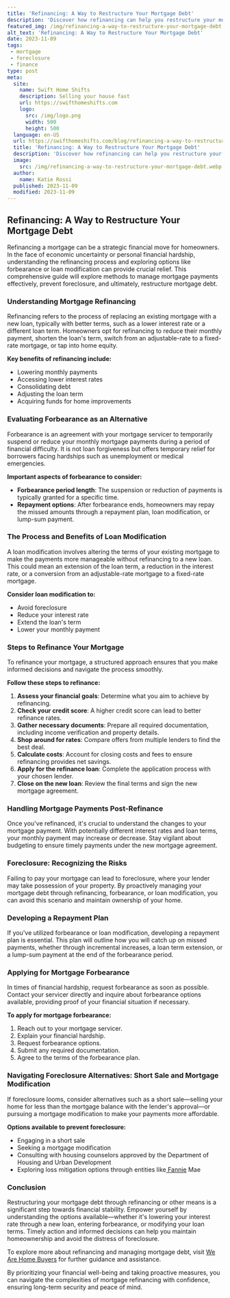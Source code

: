 ```yaml
---
title: 'Refinancing: A Way to Restructure Your Mortgage Debt'
description: 'Discover how refinancing can help you restructure your mortgage debt. Find out how this process can benefit curious homeowners like you.'
featured_img: /img/refinancing-a-way-to-restructure-your-mortgage-debt.webp
alt_text: 'Refinancing: A Way to Restructure Your Mortgage Debt'
date: 2023-11-09
tags:
 - mortgage
 - foreclosure
 - finance
type: post
meta:
  site:
    name: Swift Home Shifts
    description: Selling your house fast
    url: https://swifthomeshifts.com
    logo:
      src: /img/logo.png
      width: 500
      height: 500
  language: en-US
  url: https://swifthomeshifts.com/blog/refinancing-a-way-to-restructure-your-mortgage-debt
  title: 'Refinancing: A Way to Restructure Your Mortgage Debt'
  description: 'Discover how refinancing can help you restructure your mortgage debt. Find out how this process can benefit curious homeowners like you.'
  image:
    src: /img/refinancing-a-way-to-restructure-your-mortgage-debt.webp
  author:
    name: Katie Rossi
  published: 2023-11-09
  modified: 2023-11-09
---
```



## Refinancing: A Way to Restructure Your Mortgage Debt

Refinancing a mortgage can be a strategic financial move for homeowners. In the face of economic uncertainty or personal financial hardship, understanding the refinancing process and exploring options like forbearance or loan modification can provide crucial relief. This comprehensive guide will explore methods to manage mortgage payments effectively, prevent foreclosure, and ultimately, restructure mortgage debt.

### Understanding Mortgage Refinancing

Refinancing refers to the process of replacing an existing mortgage with a new loan, typically with better terms, such as a lower interest rate or a different loan term. Homeowners opt for refinancing to reduce their monthly payment, shorten the loan's term, switch from an adjustable-rate to a fixed-rate mortgage, or tap into home equity.

**Key benefits of refinancing include:**
  - Lowering monthly payments
  - Accessing lower interest rates
  - Consolidating debt
  - Adjusting the loan term
  - Acquiring funds for home improvements

### Evaluating Forbearance as an Alternative

Forbearance is an agreement with your mortgage servicer to temporarily suspend or reduce your monthly mortgage payments during a period of financial difficulty. It is not loan forgiveness but offers temporary relief for borrowers facing hardships such as unemployment or medical emergencies.

**Important aspects of forbearance to consider:**
  - **Forbearance period length**: The suspension or reduction of payments is typically granted for a specific time.
  - **Repayment options**: After forbearance ends, homeowners may repay the missed amounts through a repayment plan, loan modification, or lump-sum payment.

### The Process and Benefits of Loan Modification

A loan modification involves altering the terms of your existing mortgage to make the payments more manageable without refinancing to a new loan. This could mean an extension of the loan term, a reduction in the interest rate, or a conversion from an adjustable-rate mortgage to a fixed-rate mortgage.

**Consider loan modification to:**
  - Avoid foreclosure
  - Reduce your interest rate
  - Extend the loan's term
  - Lower your monthly payment

### Steps to Refinance Your Mortgage

To refinance your mortgage, a structured approach ensures that you make informed decisions and navigate the process smoothly.

**Follow these steps to refinance:**

1. **Assess your financial goals**: Determine what you aim to achieve by refinancing.
2. **Check your credit score**: A higher credit score can lead to better refinance rates.
3. **Gather necessary documents**: Prepare all required documentation, including income verification and property details.
4. **Shop around for rates**: Compare offers from multiple lenders to find the best deal.
5. **Calculate costs**: Account for closing costs and fees to ensure refinancing provides net savings.
6. **Apply for the refinance loan**: Complete the application process with your chosen lender.
7. **Close on the new loan**: Review the final terms and sign the new mortgage agreement.

### Handling Mortgage Payments Post-Refinance

Once you've refinanced, it's crucial to understand the changes to your mortgage payment. With potentially different interest rates and loan terms, your monthly payment may increase or decrease. Stay vigilant about budgeting to ensure timely payments under the new mortgage agreement.

### Foreclosure: Recognizing the Risks

Failing to pay your mortgage can lead to foreclosure, where your lender may take possession of your property. By proactively managing your mortgage debt through refinancing, forbearance, or loan modification, you can avoid this scenario and maintain ownership of your home.

### Developing a Repayment Plan

If you've utilized forbearance or loan modification, developing a repayment plan is essential. This plan will outline how you will catch up on missed payments, whether through incremental increases, a loan term extension, or a lump-sum payment at the end of the forbearance period.

### Applying for Mortgage Forbearance

In times of financial hardship, request forbearance as soon as possible. Contact your servicer directly and inquire about forbearance options available, providing proof of your financial situation if necessary.

**To apply for mortgage forbearance:**

1. Reach out to your mortgage servicer.
2. Explain your financial hardship.
3. Request forbearance options.
4. Submit any required documentation.
5. Agree to the terms of the forbearance plan.

### Navigating Foreclosure Alternatives: Short Sale and Mortgage Modification

If foreclosure looms, consider alternatives such as a short sale—selling your home for less than the mortgage balance with the lender's approval—or pursuing a mortgage modification to make your payments more affordable.

**Options available to prevent foreclosure:**
  - Engaging in a short sale
  - Seeking a mortgage modification
  - Consulting with housing counselors approved by the Department of Housing and Urban Development
  - Exploring loss mitigation options through entities like[  Fannie](https://swifthomeshifts.com/blog/crafting-a-hardship-letter-tips-for-mortgage-leniency) Mae

### Conclusion

Restructuring your mortgage debt through refinancing or other means is a significant step towards financial stability. Empower yourself by understanding the options available—whether it's lowering your interest rate through a new loan, entering forbearance, or modifying your loan terms. Timely action and informed decisions can help you maintain homeownership and avoid the distress of foreclosure.

To explore more about refinancing and managing mortgage debt, visit [We Are Home Buyers](https://www.wearehomebuyers.com/) for further guidance and assistance.

By prioritizing your financial well-being and taking proactive measures, you can navigate the complexities of mortgage refinancing with confidence, ensuring long-term security and peace of mind.